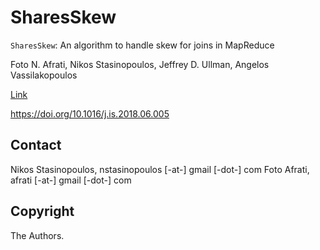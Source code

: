 # SharesSkew


`SharesSkew`: An algorithm to handle skew for joins in MapReduce

Foto N. Afrati, Nikos Stasinopoulos, Jeffrey D. Ullman, Angelos Vassilakopoulos


[Link](https://www.sciencedirect.com/science/article/pii/S0306437916303805)

https://doi.org/10.1016/j.is.2018.06.005

## Contact
Nikos Stasinopoulos, nstasinopoulos [-at-] gmail [-dot-] com
Foto Afrati, afrati [-at-] gmail [-dot-] com


## Copyright
The Authors.
